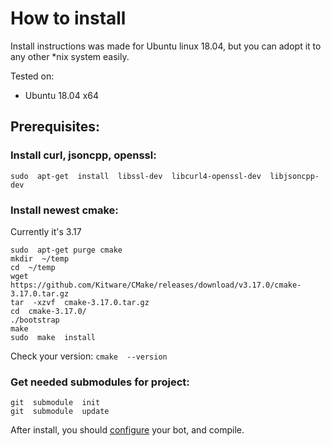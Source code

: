 ﻿# How to install

Install instructions was made for Ubuntu linux 18.04, but you can adopt it to any other *nix system easily.

Tested on:
- Ubuntu 18.04 x64

## Prerequisites:

### Install  curl, jsoncpp, openssl:
```
sudo  apt-get  install  libssl-dev  libcurl4-openssl-dev  libjsoncpp-dev
```

### Install  newest  cmake:
Currently it's 3.17
```
sudo  apt-get purge cmake
mkdir  ~/temp
cd  ~/temp
wget  https://github.com/Kitware/CMake/releases/download/v3.17.0/cmake-3.17.0.tar.gz
tar  -xzvf  cmake-3.17.0.tar.gz
cd  cmake-3.17.0/
./bootstrap
make
sudo  make  install
```
Check your version: `cmake  --version`

### Get needed submodules for project:
```
git  submodule  init
git  submodule  update
```

After install, you should [configure](/terminalbot/configure) your bot, and compile.
